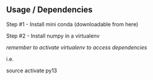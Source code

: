 
Usage / Dependencies
--------------------

Step #1 - Install mini conda (downloadable from here) 

Step #2 - Install numpy in a virtualenv


*remember to activate virtualenv to access dependencies*

i.e.

source activate py13




